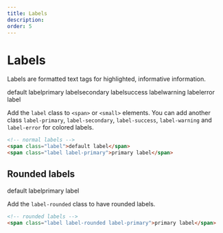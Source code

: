 ```yaml
---
title: Labels
description: 
order: 5
---
```


# Labels

Labels are formatted text tags for highlighted, informative information.

<div class="vp-raw docs-demo columns">
  <div class="column"><span class="label mr-1">default label</span><span class="label label-primary mr-1">primary label</span><span class="label label-secondary mr-1">secondary label</span><span class="label label-success mr-1">success label</span><span class="label label-warning mr-1">warning label</span><span class="label label-error">error label</span></div>
</div>

Add the `label` class to `<span>` or `<small>` elements. You can add another class `label-primary`, `label-secondary`, `label-success`, `label-warning` and `label-error` for colored labels.

```html
<!-- normal labels -->
<span class="label">default label</span>
<span class="label label-primary">primary label</span>
```

## Rounded labels

<div class="vp-raw docs-demo columns">
  <div class="column"><span class="label label-rounded mr-1">default label</span><span class="label label-rounded label-primary">primary label</span></div>
</div>

Add the `label-rounded` class to have rounded labels.

```html
<!-- rounded labels -->
<span class="label label-rounded label-primary">primary label</span>
```
